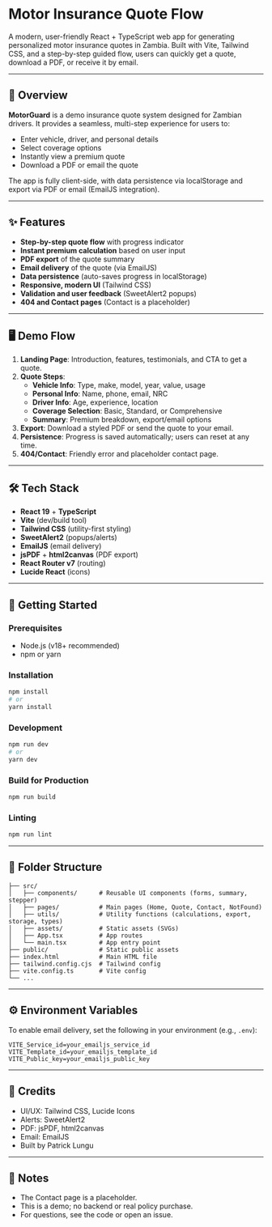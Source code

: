 # Motor Insurance Quote Flow

A modern, user-friendly React + TypeScript web app for generating personalized motor insurance quotes in Zambia. Built with Vite, Tailwind CSS, and a step-by-step guided flow, users can quickly get a quote, download a PDF, or receive it by email.

---

## 🚗 Overview

**MotorGuard** is a demo insurance quote system designed for Zambian drivers. It provides a seamless, multi-step experience for users to:
- Enter vehicle, driver, and personal details
- Select coverage options
- Instantly view a premium quote
- Download a PDF or email the quote

The app is fully client-side, with data persistence via localStorage and export via PDF or email (EmailJS integration).

---

## ✨ Features

- **Step-by-step quote flow** with progress indicator
- **Instant premium calculation** based on user input
- **PDF export** of the quote summary
- **Email delivery** of the quote (via EmailJS)
- **Data persistence** (auto-saves progress in localStorage)
- **Responsive, modern UI** (Tailwind CSS)
- **Validation and user feedback** (SweetAlert2 popups)
- **404 and Contact pages** (Contact is a placeholder)

---

## 🖥️ Demo Flow

1. **Landing Page**: Introduction, features, testimonials, and CTA to get a quote.
2. **Quote Steps**:
   - **Vehicle Info**: Type, make, model, year, value, usage
   - **Personal Info**: Name, phone, email, NRC
   - **Driver Info**: Age, experience, location
   - **Coverage Selection**: Basic, Standard, or Comprehensive
   - **Summary**: Premium breakdown, export/email options
3. **Export**: Download a styled PDF or send the quote to your email.
4. **Persistence**: Progress is saved automatically; users can reset at any time.
5. **404/Contact**: Friendly error and placeholder contact page.

---

## 🛠️ Tech Stack

- **React 19** + **TypeScript**
- **Vite** (dev/build tool)
- **Tailwind CSS** (utility-first styling)
- **SweetAlert2** (popups/alerts)
- **EmailJS** (email delivery)
- **jsPDF** + **html2canvas** (PDF export)
- **React Router v7** (routing)
- **Lucide React** (icons)

---

## 🚀 Getting Started

### Prerequisites
- Node.js (v18+ recommended)
- npm or yarn

### Installation
```bash
npm install
# or
yarn install
```

### Development
```bash
npm run dev
# or
yarn dev
```

### Build for Production
```bash
npm run build
```

### Linting
```bash
npm run lint
```

---

## 📁 Folder Structure

```
├── src/
│   ├── components/      # Reusable UI components (forms, summary, stepper)
│   ├── pages/           # Main pages (Home, Quote, Contact, NotFound)
│   ├── utils/           # Utility functions (calculations, export, storage, types)
│   ├── assets/          # Static assets (SVGs)
│   ├── App.tsx          # App routes
│   └── main.tsx         # App entry point
├── public/              # Static public assets
├── index.html           # Main HTML file
├── tailwind.config.cjs  # Tailwind config
├── vite.config.ts       # Vite config
└── ...
```

---

## ⚙️ Environment Variables

To enable email delivery, set the following in your environment (e.g., `.env`):
```
VITE_Service_id=your_emailjs_service_id
VITE_Template_id=your_emailjs_template_id
VITE_Public_key=your_emailjs_public_key
```

---

## 📝 Credits

- UI/UX: Tailwind CSS, Lucide Icons
- Alerts: SweetAlert2
- PDF: jsPDF, html2canvas
- Email: EmailJS
- Built by Patrick Lungu

---

## 📢 Notes
- The Contact page is a placeholder.
- This is a demo; no backend or real policy purchase.
- For questions, see the code or open an issue.
